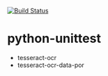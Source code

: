 [![Build Status](https://travis-ci.org/amenezes/python-unittest.svg?branch=master)](https://travis-ci.org/amenezes/python-unittest)

# python-unittest

- tesseract-ocr
- tesseract-ocr-data-por
